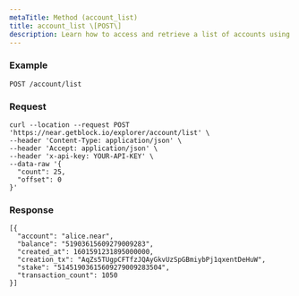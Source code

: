 ```yaml
---
metaTitle: Method (account_list)
title: account_list \[POST\]
description: Learn how to access and retrieve a list of accounts using the GetBlock Explorer API. Empower your applications with blockchain data easily and efficiently.
---
```


### Example

```POST /account/list```

### Request

```
curl --location --request POST 'https://near.getblock.io/explorer/account/list' \
--header 'Content-Type: application/json' \
--header 'Accept: application/json' \
--header 'x-api-key: YOUR-API-KEY' \
--data-raw '{
  "count": 25,
  "offset": 0
}'
```

### Response

```
[{
  "account": "alice.near",
  "balance": "51903615609279009283",
  "created_at": 1601591231895000000,
  "creation_tx": "AqZs5TUgpCFTfzJQAyGkvUzSpGBmiybPj1qxentDeHuW",
  "stake": "51451903615609279009283504",
  "transaction_count": 1050
}]
```
